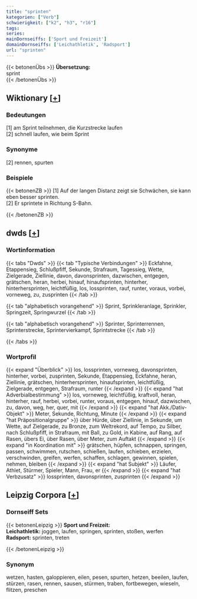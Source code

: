```yaml
---
title: "sprinten"
kategorien: ["Verb"]
schwierigkeit: ["k2", "h3", "r16"]
tags:
series:
mainDornseiffs: ['Sport und Freizeit']
domainDornseiffs: ['Leichathletik', 'Radsport']
url: "sprinten"
---
```


{{< betonenÜbs >}}
**Übersetzung:**  
sprint  
{{< /betonenÜbs >}}

## Wiktionary [[+](https://de.wiktionary.org/wiki/sprinten)]

### Bedeutungen
[1] am Sprint teilnehmen, die Kurzstrecke laufen  
[2] schnell laufen, wie beim Sprint  

### Synonyme
[2] rennen, spurten  

### Beispiele
{{< betonenZB >}}
[1] Auf der langen Distanz zeigt sie Schwächen, sie kann eben besser sprinten.  
[2] Er sprintete in Richtung S-Bahn.  

{{< /betonenZB >}}


## dwds [[+](https://www.dwds.de/wb/sprinten)]

### Wortinformation
{{< tabs "Dwds" >}}
{{< tab "Typische Verbindungen" >}}
Eckfahne, Etappensieg, Schlußpfiff, Sekunde, Strafraum, Tagessieg, Wette, Zielgerade, Ziellinie, davon, davonsprinten, dazwischen, entgegen, grätschen, heran, herbei, hinauf, hinaufsprinten, hinterher, hinterhersprinten, leichtfüßig, los, lossprinten, rauf, runter, voraus, vorbei, vorneweg, zu, zusprinten
{{< /tab >}}

{{< tab "alphabetisch vorangehend" >}}
Sprint, Sprinkleranlage, Sprinkler, Springzeit, Springwurzel
{{< /tab >}}

{{< tab "alphabetisch vorangehend" >}}
Sprinter, Sprinterrennen, Sprinterstrecke, Sprintervierkampf, Sprintstrecke
{{< /tab >}}

{{< /tabs >}}

### Wortprofil
{{< expand "Überblick" >}} los, lossprinten, vorneweg, davonsprinten, hinterher, vorbei, zusprinten, Sekunde, Etappensieg, Eckfahne, heran, Ziellinie, grätschen, hinterhersprinten, hinaufsprinten, leichtfüßig, Zielgerade, entgegen, Strafraum, runter {{< /expand >}}
{{< expand "hat Adverbialbestimmung" >}} los, vorneweg, leichtfüßig, kraftvoll, heran, hinterher, rauf, herbei, vorbei, runter, voraus, entgegen, hinauf, dazwischen, zu, davon, weg, her, quer, mit {{< /expand >}}
{{< expand "hat Akk./Dativ-Objekt" >}} Meter, Sekunde, Richtung, Minute {{< /expand >}}
{{< expand "hat Präpositionalgruppe" >}} über Hürde, über Ziellinie, in Sekunde, um Wette, auf Zielgerade, zu Bronze, zum Weltrekord, auf Tempo, zu Silber, nach Schlußpfiff, in Strafraum, mit Ball, zu Gold, in Kabine, auf Rang, auf Rasen, übers Ei, über Rasen, über Meter, zum Auftakt {{< /expand >}}
{{< expand "in Koordination mit" >}} grätschen, hüpfen, schnappen, springen, passen, schwimmen, rutschen, schießen, laufen, schieben, erzielen, verschwinden, greifen, werfen, schaffen, schlagen, gewinnen, spielen, nehmen, bleiben {{< /expand >}}
{{< expand "hat Subjekt" >}} Läufer, Athlet, Stürmer, Spieler, Mann, Frau, er {{< /expand >}}
{{< expand "hat Verbzusatz" >}} lossprinten, davonsprinten, zusprinten {{< /expand >}}

## Leipzig Corpora [[+](https://corpora.uni-leipzig.de/en/res?word=sprinten&corpusId=deu_newscrawl-public_2018)]

### Dornseiff Sets
{{< betonenLeipzig >}}
**Sport und Freizeit:**  
**Leichathletik:** joggen, laufen, springen, sprinten, stoßen, werfen  
**Radsport:** sprinten, treten  

{{< /betonenLeipzig >}}

### Synonym
wetzen, hasten, galoppieren, eilen, pesen, spurten, hetzen, beeilen, laufen, stürzen, rasen, rennen, sausen, stürmen, traben, fortbewegen, wieseln, flitzen, preschen


